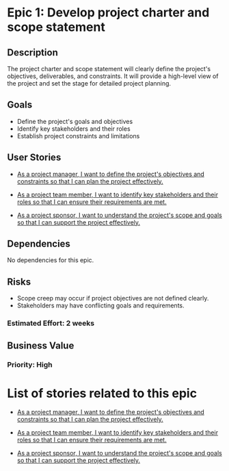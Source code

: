 # Epic 1: Develop project charter and scope statement

## Description
The project charter and scope statement will clearly define the project's objectives, deliverables, and constraints. It will provide a high-level view of the project and set the stage for detailed project planning.

## Goals
* Define the project's goals and objectives
* Identify key stakeholders and their roles
* Establish project constraints and limitations

## User Stories
* [As a project manager, I want to define the project's objectives and constraints so that I can plan the project effectively.]()

* [As a project team member, I want to identify key stakeholders and their roles so that I can ensure their requirements are met.]()

* [As a project sponsor, I want to understand the project's scope and goals so that I can support the project effectively.]()

## Dependencies
No dependencies for this epic.

## Risks
* Scope creep may occur if project objectives are not defined clearly.
* Stakeholders may have conflicting goals and requirements.

### Estimated Effort: 2 weeks

## Business Value

### Priority: High

# List of stories related to this epic
* [As a project manager, I want to define the project's objectives and constraints so that I can plan the project effectively.]()

* [As a project team member, I want to identify key stakeholders and their roles so that I can ensure their requirements are met.]()

* [As a project sponsor, I want to understand the project's scope and goals so that I can support the project effectively.]()